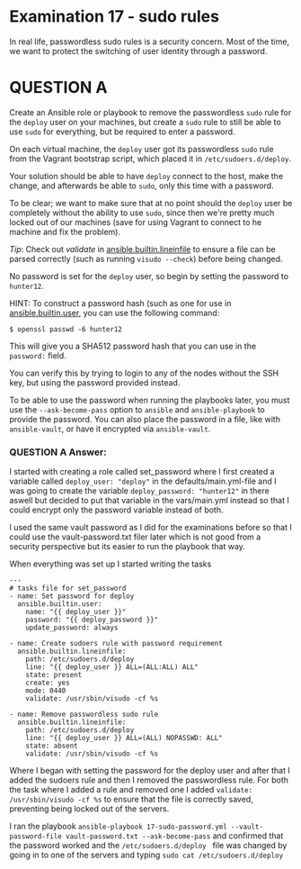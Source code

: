 # Examination 17 - sudo rules

In real life, passwordless sudo rules is a security concern. Most of the time, we want
to protect the switching of user identity through a password.

# QUESTION A

Create an Ansible role or playbook to remove the passwordless `sudo` rule for the `deploy`
user on your machines, but create a `sudo` rule to still be able to use `sudo` for everything,
but be required to enter a password.

On each virtual machine, the `deploy` user got its passwordless `sudo` rule from the Vagrant
bootstrap script, which placed it in `/etc/sudoers.d/deploy`.

Your solution should be able to have `deploy` connect to the host, make the change, and afterwards
be able to `sudo`, only this time with a password.

To be clear; we want to make sure that at no point should the `deploy` user be completely without
the ability to use `sudo`, since then we're pretty much locked out of our machines (save for using
Vagrant to connect to he machine and fix the problem).

*Tip*: Check out _validate_ in [ansible.builtin.lineinfile](https://docs.ansible.com/ansible/latest/collections/ansible/builtin/lineinfile_module.html) to ensure a file can be parsed correctly (such as running `visudo --check`)
before being changed.

No password is set for the `deploy` user, so begin by setting the password to `hunter12`.

HINT: To construct a password hash (such as one for use in [ansible.builtin.user](https://docs.ansible.com/ansible/latest/collections/ansible/builtin/user_module.html), you can use the following command:

    $ openssl passwd -6 hunter12

This will give you a SHA512 password hash that you can use in the `password:` field.

You can verify this by trying to login to any of the nodes without the SSH key, but using the password
provided instead.

To be able to use the password when running the playbooks later, you must use the `--ask-become-pass`
option to `ansible` and `ansible-playbook` to provide the password. You can also place the password
in a file, like with `ansible-vault`, or have it encrypted via `ansible-vault`.

### QUESTION A Answer:
I started with creating a role called set_password where I first created a variable called ``` deploy_user: "deploy" ``` in the defaults/main.yml-file and I was going to create the variable       ``` deploy_password: "hunter12" ``` in there aswell but decided to put that variable in the vars/main.yml instead so that I could encrypt only the password variable instead of both.

I used the same vault password as I did for the examinations before so that I could use the vault-password.txt filer later which is not good from a security perspective but its easier to run the playbook that way.

When everything was set up I started writing the tasks
```
---
# tasks file for set_password
- name: Set password for deploy
  ansible.builtin.user:
    name: "{{ deploy_user }}"
    password: "{{ deploy_password }}"
    update_password: always

- name: Create sudoers rule with password requirement
  ansible.builtin.lineinfile:
    path: /etc/sudoers.d/deploy
    line: "{{ deploy_user }} ALL=(ALL:ALL) ALL"
    state: present
    create: yes
    mode: 0440
    validate: /usr/sbin/visudo -cf %s

- name: Remove passwordless sudo rule
  ansible.builtin.lineinfile:
    path: /etc/sudoers.d/deploy
    line: "{{ deploy_user }} ALL=(ALL) NOPASSWD: ALL"
    state: absent
    validate: /usr/sbin/visudo -cf %s
```
Where I began with setting the password for the deploy user and after that I added the sudoers rule and then I removed the passwordless rule. For both the task where I added a rule and removed one I added ``` validate: /usr/sbin/visudo -cf %s ``` to ensure that the file is correctly saved, preventing being locked out of the servers.

I ran the playbook ``` ansible-playbook 17-sudo-password.yml --vault-password-file vault-password.txt --ask-become-pass ``` and confirmed that the password worked and the ```/etc/sudoers.d/deploy ``` file was changed by going in to one of the servers and typing ``` sudo cat /etc/sudoers.d/deploy ```